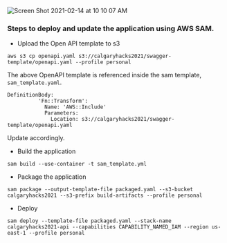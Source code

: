 ![Screen Shot 2021-02-14 at 10 10 07 AM](https://user-images.githubusercontent.com/10564697/110074277-2c52cb80-7d3e-11eb-91ef-4cf3215cb227.png)
### Steps to deploy and update the application using AWS SAM.

* Upload the Open API template to s3
```
aws s3 cp openapi.yaml s3://calgaryhacks2021/swagger-template/openapi.yaml --profile personal
```

The above OpenAPI template is referenced inside the sam template, `sam_template.yaml`.
```
DefinitionBody:
          'Fn::Transform':
            Name: 'AWS::Include'
            Parameters:
              Location: s3://calgaryhacks2021/swagger-template/openapi.yaml
```

Update accordingly.

* Build the application
```
sam build --use-container -t sam_template.yml
```

* Package the application
```
sam package --output-template-file packaged.yaml --s3-bucket calgaryhacks2021 --s3-prefix build-artifacts --profile personal
```

* Deploy
```
sam deploy --template-file packaged.yaml --stack-name calgaryhacks2021-api --capabilities CAPABILITY_NAMED_IAM --region us-east-1 --profile personal
```
